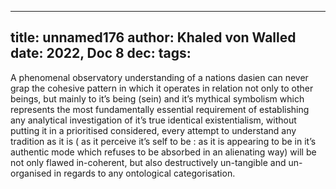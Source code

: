 
---
title: unnamed176
author: Khaled von Walled
date: 2022, Doc 8
dec:
tags:
---
A phenomenal observatory understanding of a nations dasien can never grap the cohesive pattern in which it operates in relation not only to other beings, but mainly to it’s being (sein) and it’s mythical symbolism which represents the most fundamentally essential requirement of establishing any analytical investigation of it’s true identical existentialism, without putting it in a prioritised considered, every attempt to understand any tradition as it is ( as it perceive it’s self to be : as it is appearing to be in it’s authentic mode which refuses to be absorbed in an alienating way) will be not only flawed in-coherent, but also destructively un-tangible and un-organised in regards to any ontological categorisation.


